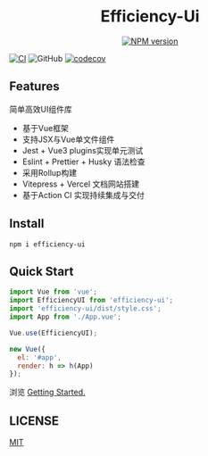 <h1 align="center" dir="auto">Efficiency-Ui</h1>
<p align="center">
<a href="https://www.npmjs.com/package/efficiency-ui"><img src="https://img.shields.io/npm/v/efficiency-ui" alt="NPM version"></a>
</p>

[![CI](https://github.com/HJianfeng/Smarty-Ui/actions/workflows/main.yml/badge.svg?branch=main)](https://github.com/HJianfeng/Smarty-Ui/actions/workflows/main.yml)  ![GitHub](https://img.shields.io/github/license/HJianfeng/efficiency-ui?color=red) [![codecov](https://codecov.io/gh/HJianfeng/Efficiency-Ui/branch/main/graph/badge.svg?token=08R9NHYG4H)](https://codecov.io/gh/HJianfeng/Efficiency-Ui)

## Features

简单高效UI组件库
- 基于Vue框架
- 支持JSX与Vue单文件组件
- Jest + Vue3 plugins实现单元测试
- Eslint + Prettier + Husky 语法检查
- 采用Rollup构建
- Vitepress + Vercel 文档网站搭建
- 基于Action CI 实现持续集成与交付

## Install
```
npm i efficiency-ui
```

## Quick Start
```js
import Vue from 'vue';
import EfficiencyUI from 'efficiency-ui';
import 'efficiency-ui/dist/style.css';
import App from './App.vue';

Vue.use(EfficiencyUI);

new Vue({
  el: '#app',
  render: h => h(App)
});
```  
浏览 [Getting Started.](https://efficiency-ui.vercel.app/)


## LICENSE
[MIT](../../LICENSE)